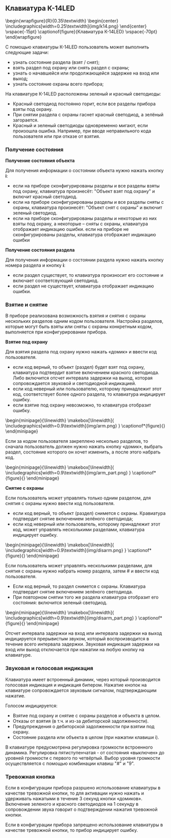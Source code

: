 ## Клавиатура К-14LED

\begin{wrapfigure}{R}{0.35\textwidth}
\begin{center}
\includegraphics[width=0.25\textwidth]{img/k14.png}
\end{center}
\vspace{-15pt}
\captionof{figure}{Клавиатура К-14LED}
\vspace{-70pt}
\end{wrapfigure}

С помощью клавиатуры К-14LED пользователь может выполнить следующие задачи:

* узнать состояние раздела (взят / снят);
* взять раздел под охрану или снять раздел с охраны;
* узнать о начавшейся или продолжающейся задержке на вход или выход;
* узнать состояние охраны всего прибора;

На клавиатуре К-14LED расположены зеленый и красный светодиоды:

* Красный светодиод постоянно горит, если все разделы прибора взяты под охрану.
* При снятии раздела с охраны гаснет красный светодиод, а зелёный загорается.
* Красный и зеленый светодиоды одновременно мигают, если произошла ошибка. Например, при вводе неправильного кода пользователя или при отказе от взятия.

### Получение состояния

**Получение состояния объекта**

Для получения информации о состоянии объекта нужно нажать кнопку **i**:

* если на приборе сконфигурированы разделы и все разделы взяты под охрану, клавиатура произнесёт: "Объект взят под охрану" и включит красный светодиод.
* если на приборе сконфигурированы разделы и все разделы сняты с охраны, клавиатура произнесёт: "Объект снят с охраны" и включит зеленый светодиод.
* если на приборе сконфигурированы разделы и некоторые из них взяты под охрану, а некоторые – сняты с охраны, клавиатура отображает индикацию ошибки.
если на приборе не сконфигурированы разделы, клавиатура отображает индикацию ошибки

**Получение состояния раздела**

Для получения информации о состоянии раздела нужно нажать кнопку номера раздела и кнопку **i**:

* если раздел существует, то клавиатура произносит его состояние и включает соответсвующий светодиод.
* если раздел не существует, клавиатура отображает индикацию ошибки.

### Взятие и снятие

В приборе реализована возможность взятия и снятия с охраны нескольких разделов одним кодом пользователя. Настройка разделов, которые могут быть взяты или сняты с охраны конкретным кодом, выполняется при конфигурировании прибора.

**Взятие под охрану**

Для взятия раздела под охрану нужно нажать «домик» и ввести код пользователя.

* если код верный, то объект (раздел) будет взят под охрану, клавиатура подтвердит взятие включением красного светодиода. Либо включится отсчет интервала задержки на выход, которая сопровождается звуковой и светодиодной индикацией.
* если код неверный или пользователю, которому принадлежит этот код, соответствует более одного раздела, то клавиатура индицирует ошибку.
* если взятие под охрану невозможно, то клавиатура отобразит ошибку.

\begin{minipage}{\linewidth}
	\makebox[\linewidth]{
 		\includegraphics[width=0.9\textwidth]{img/arm.png}
 	}
	\captionof*{figure}{}
\end{minipage}


Если за кодом пользователя закреплено несколько разделов, то сначала пользователь должен нужно нажать кнопку «домик», выбрать раздел, состояние которого он хочет изменить, а после этого набрать код.


\begin{minipage}{\linewidth}
	\makebox[\linewidth]{
 		\includegraphics[width=0.9\textwidth]{img/arm_part.png}
 	}
	\captionof*{figure}{}
\end{minipage}


**Снятие с охраны**

Если пользователь может управлять только одним разделом, для снятия с охраны нужно ввести код пользователя.

* если код верный, то объект (раздел) снимется с охраны. Кравиатура подтвердит снятие включением зелёного светодиода;
* если код неверный или пользователь, которому принадлежит этот код, может управлять несколькими разделами, клавиатура индицирует ошибку.

\begin{minipage}{\linewidth}
	\makebox[\linewidth]{
 		\includegraphics[width=0.9\textwidth]{img/disarm.png}
 	}
	\captionof*{figure}{}
\end{minipage}


Если пользователь может управлять несколькими разделами, для снятия с охраны нужно набрать номер раздела, затем # и ввести код пользователя.

* Если код верный, то раздел снимется с охраны. Клавиатура подтвердит снятие включением зелёного светодиода.
* При повторном снятии того же раздела клавиатура отобразит его состояния: включится зеленый светодиод.

\begin{minipage}{\linewidth}
	\makebox[\linewidth]{
 		\includegraphics[width=0.9\textwidth]{img/disarm_part.png}
 	}
	\captionof*{figure}{}
\end{minipage}


Отсчет интервала задержки на вход или интервала задержки на выход индицируется прерывистым звуком, который воспроизводится в течение всего интервала задержки. Звуковая индикация задержки на вход или выход отключается при нажатии на любую кнопку на клавиатуре.


### Звуковая и голосовая индикация

Клавиатура имеет встроенный динамик, через который производится голосовая индикация и индикация бипером. Нажатие кнопок на клавиатуре сопровождается звуковым сигналом, подтверждающим нажатие.

Голосом индицируется:
* Взятие под охрану и снятие с охраны разделов и объекта в целом.
* Отказы от взятия (в т.ч. и из-за дебиторской задолженности).
* Предупреждения о дебиторской задолженности при взятии под охрану.
* Состояние раздела или объекта в целом (при нажатии клавиши i).

В клавиатуре предусмотрена регулировка громкости встроенного динамика. Регулировка пятиступенчатая - от состояния «выключен» до уровней громкости с первого по четвёртый. Выбор уровня громкости осуществляется с помощью комбинации клавиш "#" и "9".


### Тревожная кнопка

Если в конфигурации прибора разршено использование клавиатуры в качестве тревожной кнопки, то для активации нужно нажать и удерживать нажатыми в течение 3 секунд кнопки «домиков». Включение зеленого и красного светодиодов на 1 секунду в сопровождении звука говорит о подтверждении нажатия тревожной кнопки.

Если в конфигурации прибора запрещено использование клавиатуры в качестве тревожной кнопки, то прибор индицирует ошибку.

